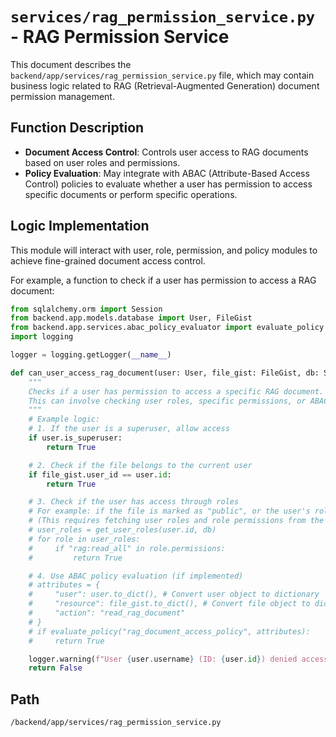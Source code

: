 # `services/rag_permission_service.py` - RAG Permission Service

This document describes the `backend/app/services/rag_permission_service.py` file, which may contain business logic related to RAG (Retrieval-Augmented Generation) document permission management.

## Function Description
*   **Document Access Control**: Controls user access to RAG documents based on user roles and permissions.
*   **Policy Evaluation**: May integrate with ABAC (Attribute-Based Access Control) policies to evaluate whether a user has permission to access specific documents or perform specific operations.

## Logic Implementation
This module will interact with user, role, permission, and policy modules to achieve fine-grained document access control.

For example, a function to check if a user has permission to access a RAG document:
```python
from sqlalchemy.orm import Session
from backend.app.models.database import User, FileGist
from backend.app.services.abac_policy_evaluator import evaluate_policy # Assuming an ABAC policy evaluator
import logging

logger = logging.getLogger(__name__)

def can_user_access_rag_document(user: User, file_gist: FileGist, db: Session) -> bool:
    """
    Checks if a user has permission to access a specific RAG document.
    This can involve checking user roles, specific permissions, or ABAC policies.
    """
    # Example logic:
    # 1. If the user is a superuser, allow access
    if user.is_superuser:
        return True

    # 2. Check if the file belongs to the current user
    if file_gist.user_id == user.id:
        return True

    # 3. Check if the user has access through roles
    # For example: if the file is marked as "public", or the user's role has "rag:read_all" permission
    # (This requires fetching user roles and role permissions from the database)
    # user_roles = get_user_roles(user.id, db)
    # for role in user_roles:
    #     if "rag:read_all" in role.permissions:
    #         return True

    # 4. Use ABAC policy evaluation (if implemented)
    # attributes = {
    #     "user": user.to_dict(), # Convert user object to dictionary
    #     "resource": file_gist.to_dict(), # Convert file object to dictionary
    #     "action": "read_rag_document"
    # }
    # if evaluate_policy("rag_document_access_policy", attributes):
    #     return True

    logger.warning(f"User {user.username} (ID: {user.id}) denied access to RAG document: {file_gist.filename} (ID: {file_gist.id})")
    return False
```

## Path
`/backend/app/services/rag_permission_service.py`